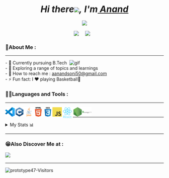<h1 align="center"><em>Hi there</em><img src="https://camo.githubusercontent.com/e8e7b06ecf583bc040eb60e44eb5b8e0ecc5421320a92929ce21522dbc34c891/68747470733a2f2f6d656469612e67697068792e636f6d2f6d656469612f6876524a434c467a6361737252346961377a2f67697068792e676966" width="30px"><em>,&nbsp;I'm</em><a href="https://www.linkedin.com/in/anand-s-63as"><em>&nbsp;Anand</em></a></h1>
<div>
    <!-- <img src="https://readme-typing-svg.herokuapp.com/?lines=Computer+Science+Enthusiast;Web+and+Android+Developer;Programmer;Learner;"> 
    <a href="https://git.io/typing-svg"> -->
    <p align="center">
        <a href="#"><img width="650px" src="https://readme-typing-svg.herokuapp.com?color=58a6ff&size=20&center=true&lines=Computer+Science+Enthusiast;Web+and+Android+Developer;Programmer;Learner;"></a>
    </p>
</div>
<div align="center">
    <a href="https://www.instagram.com/notsoananddd" target="_blank"><img src="https://img.shields.io/badge/Instagram-E4405F?style=for-the-badge&logo=instagram&logoColor=white"></a>&nbsp;&nbsp;&nbsp;&nbsp;
    <a href="https://www.linkedin.com/in/anand-s-63as" target="_blank"><img src="https://img.shields.io/badge/LinkedIn-0077B5?style=for-the-badge&logo=linkedin&logoColor=white"></a>&nbsp;&nbsp;&nbsp;&nbsp;
</div>
<p align="left">
    <h3>📌About Me&nbsp;:</h3>
    <hr>
    <img align="right" src="https://user-images.githubusercontent.com/76837650/236640087-2812f899-12c2-4652-aca2-1a84bd0b951d.gif" alt="gif" width="300px" height="auto">
    - 🔭 Currently pursuing B.Tech <br>
    - 🌱 Exploring a range of topics and learnings <br>
    - 🚗 How to reach me : <a href="https://www.gmail.com" target="_blank">aanandsoni50@gmail.com</a><br>
    - ⚡ Fun fact: I ❤ playing Basketball🏀 <br>
</p>
<div align="left">
    <h3><span width="20px">👩‍💻</span>Languages and Tools&nbsp;:</h3>
    <hr>
    <img align="left" alt="Visual Studio Code" width="30px" src="https://raw.githubusercontent.com/github/explore/80688e429a7d4ef2fca1e82350fe8e3517d3494d/topics/visual-studio-code/visual-studio-code.png"/>
    <img align="left" alt="C++" width="30px" src="https://raw.githubusercontent.com/github/explore/80688e429a7d4ef2fca1e82350fe8e3517d3494d/topics/cpp/cpp.png">
    <img align="left" alt="Java" width="30px" src="https://raw.githubusercontent.com/github/explore/80688e429a7d4ef2fca1e82350fe8e3517d3494d/topics/java/java.png">
    <img align="left" alt="HTML5" width="30px" src="https://raw.githubusercontent.com/github/explore/80688e429a7d4ef2fca1e82350fe8e3517d3494d/topics/html/html.png" />
    <img align="left" alt="CSS3" width="30px" src="https://raw.githubusercontent.com/github/explore/80688e429a7d4ef2fca1e82350fe8e3517d3494d/topics/css/css.png" />
    <img align="left" alt="JavaScript" width="30px" src="https://raw.githubusercontent.com/github/explore/80688e429a7d4ef2fca1e82350fe8e3517d3494d/topics/javascript/javascript.png" />
    <img align="left" alt="ReactJS" width="35px" 
src="https://raw.githubusercontent.com/devicons/devicon/master/icons/react/react-original-wordmark.svg" />
    <img align="left" alt="Node.js" width="30px" src="https://raw.githubusercontent.com/github/explore/80688e429a7d4ef2fca1e82350fe8e3517d3494d/topics/nodejs/nodejs.png" />
    <img align="left" alt="MongoDB" width="30px" src="https://raw.githubusercontent.com/github/explore/80688e429a7d4ef2fca1e82350fe8e3517d3494d/topics/mongodb/mongodb.png" />
</div>
<br>
<hr>
<details>
    <summary>My Stats 📊</summary>
    <br>
    <div align="center">
        <img src = "https://github-readme-stats.vercel.app/api?username=prototype47&hide_title=false&hide_rank=false&show_icons=true&include_all_commits=true&count_private=true&disable_animations=false&theme=dark&locale=en&hide_border=false&order=1" width = 400> &nbsp;&nbsp;&nbsp;&nbsp;
        <img src = "https://github-readme-streak-stats.herokuapp.com?user=prototype47&theme=dark&hide_border=false" width = 400 alt="stats"> &nbsp;
        <img src="https://github-readme-stats.vercel.app/api/top-langs/?username=prototype47&layout=donut&theme=dark" alt="stats">
    </div>
    <!-- <div>
        <img src="https://github-profile-summary-cards.vercel.app/api/cards/profile-details?username=prototype47&theme=2077" display=block width=100% height=auto  alt="1" >
    </div> -->
    <br>
</details>
<hr>
<div align="left">
    <h3>😁Also Discover Me at&nbsp;:</h3>
    <a href="https://www.hackerrank.com/prototype47" target="_blank"><img src="https://img.shields.io/badge/-Hackerrank-2EC866?style=for-the-badge&logo=HackerRank&logoColor=white"></a>
</div>
<!-- <div>
    <img src="https://github-readme-activity-graph.vercel.app/graph?username=prototype47&theme=dracula" alt="contri">
</div> -->
<hr>
<img src="https://hits.dwyl.com/prototype47/Anand.svg?style=flat-square" alt="prototype47-Visitors">
